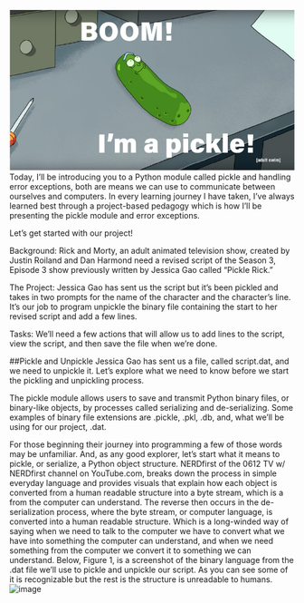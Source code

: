 ![Blog Header with Pickle Rick from the cartoon Rick and Morty.](https://github.com/darivanhatUW/IntroToProg-Python-Mod07/blob/main/docs/Im%20a%20pickle-80.jpg)
Today, I’ll be introducing you to a Python module called pickle and handling error exceptions, both are means we can use to communicate between ourselves and computers. In every learning journey I have taken, I’ve always learned best through a project-based pedagogy which is how I’ll be presenting the pickle module and error exceptions. 

Let’s get started with our project!

Background: Rick and Morty, an adult animated television show, created by Justin Roiland and Dan Harmond need a revised script of the Season 3, Episode 3 show previously written by Jessica Gao called “Pickle Rick.”

The Project: Jessica Gao has sent us the script but it’s been pickled and takes in two prompts for the name of the character and the character’s line. It’s our job to program unpickle the binary file containing the start to her revised script and add a few lines. 

Tasks: We’ll need a few actions that will allow us to add lines to the script, view the script, and then save the file when we’re done.

##Pickle and Unpickle
Jessica Gao has sent us a file, called script.dat, and we need to unpickle it. Let’s explore what we need to know before we start the pickling and unpickling process. 

The pickle module allows users to save and transmit Python binary files, or binary-like objects, by processes called serializing and de-serializing. Some examples of binary file extensions are .pickle, .pkl, .db, and, what we’ll be using for our project, .dat.
 
For those beginning their journey into programming a few of those words may be unfamiliar. And, as any good explorer, let’s start what it means to pickle, or serialize, a Python object structure. NERDfirst of the 0612 TV w/ NERDfirst channel on YouTube.com, breaks down the process in simple everyday language and provides visuals that explain how each object is converted from a human readable structure into a byte stream, which is a from the computer can understand. The reverse then occurs in the de-serialization process, where the byte stream, or computer language, is converted into a human readable structure. Which is a long-winded way of saying when we need to talk to the computer we have to convert what we have into something the computer can understand, and when we need something from the computer we convert it to something we can understand. Below, Figure 1, is a screenshot of the binary language from the .dat file we’ll use to pickle and unpickle our script. As you can see some of it is recognizable but the rest is the structure is unreadable to humans.
![image](https://user-images.githubusercontent.com/78838344/109900680-9c812480-7c4c-11eb-865a-d97c8e76ead7.png)
